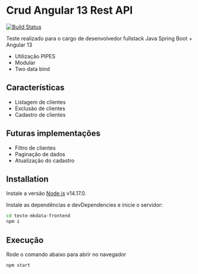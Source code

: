 # Crud Angular 13 Rest API

[![Build Status](https://travis-ci.org/joemccann/dillinger.svg?branch=master)](https://travis-ci.org/joemccann/dillinger)

Teste realizado para o cargo de desenvolvedor fullstack Java Spring Boot + Angular 13

- Utilização PIPES
- Modular
- Two data bind

## Características

- Listagem de clíentes
- Exclusão de clientes
- Cadastro de clientes

## Futuras implementações

- Filtro de clientes
- Paginação de dados
- Atualização do cadastro

## Installation

Instale a versão [Node.js](https://nodejs.org/) v14.17.0.

Instale as dependências e devDependencies e inicie o servidor:
```sh
cd teste-mkdata-frontend
npm i 
``` 

## Execução

Rode o comando abaixo para abrir no navegador
```sh
npm start
```

